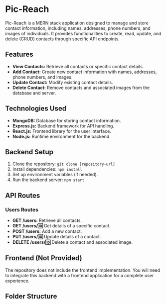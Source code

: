 # Pic-Reach

Pic-Reach is a MERN stack application designed to manage and store contact information, including names, addresses, phone numbers, and images of individuals. It provides functionalities to create, read, update, and delete (CRUD) contacts through specific API endpoints.

## Features

- **View Contacts:** Retrieve all contacts or specific contact details.
- **Add Contact:** Create new contact information with names, addresses, phone numbers, and images.
- **Update Contact:** Modify existing contact details.
- **Delete Contact:** Remove contacts and associated images from the database and server.

## Technologies Used

- **MongoDB:** Database for storing contact information.
- **Express.js:** Backend framework for API handling.
- **React.js:** Frontend library for the user interface.
- **Node.js:** Runtime environment for the backend.

## Backend Setup

1. Clone the repository: `git clone [repository-url]`
2. Install dependencies: `npm install`
3. Set up environment variables (if needed).
4. Run the backend server: `npm start`

## API Routes

### Users Routes

- **GET /users:** Retrieve all contacts.
- **GET /users/:id:** Get details of a specific contact.
- **POST /users:** Add a new contact.
- **PUT /users/:id:** Update details of a contact.
- **DELETE /users/:id:** Delete a contact and associated image.

## Frontend (Not Provided)

The repository does not include the frontend implementation. You will need to integrate this backend with a frontend application for a complete user experience.

## Folder Structure

